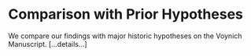 # Comparison with Prior Hypotheses
We compare our findings with major historic hypotheses on the Voynich Manuscript.
[...details...]